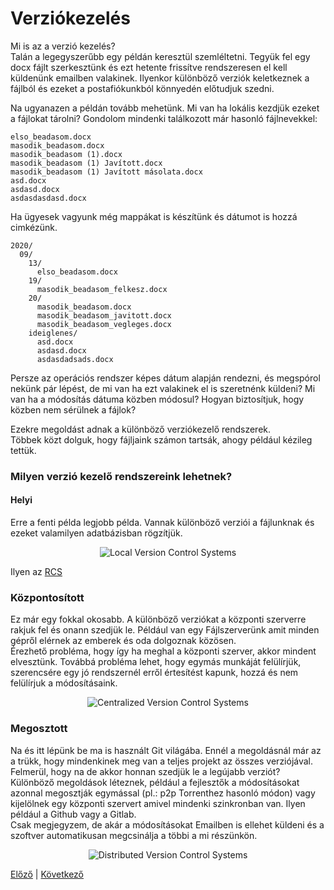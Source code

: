 # Verziókezelés

Mi is az a verzió kezelés?  
Talán a legegyszerűbb egy példán keresztül szemléltetni.
Tegyük fel egy docx fájlt szerkesztünk és ezt hetente frissítve
rendszeresen el kell küldenünk emailben valakinek.
Ilyenkor különböző verziók keletkeznek a fájlból és ezeket
a postafiókunkból könnyedén előtudjuk szedni.

Na ugyanazen a példán tovább mehetünk.
Mi van ha lokális kezdjük ezeket a fájlokat tárolni?
Gondolom mindenki találkozott már hasonló fájlnevekkel:

```
elso_beadasom.docx
masodik_beadasom.docx
masodik_beadasom (1).docx
masodik_beadasom (1) Javított.docx
masodik_beadasom (1) Javított másolata.docx
asd.docx
asdasd.docx
asdasdasdasd.docx
```

Ha ügyesek vagyunk még mappákat is készítünk és dátumot is hozzá cimkézünk.

```
2020/
  09/
    13/
      elso_beadasom.docx
    19/
      masodik_beadasom_felkesz.docx
    20/
      masodik_beadasom.docx
      masodik_beadasom_javitott.docx
      masodik_beadasom_vegleges.docx
    ideiglenes/
      asd.docx
      asdasd.docx
      asdasdadsads.docx
```

Persze az operációs rendszer képes dátum alapján rendezni,
és megspórol nekünk pár lépést, de mi van ha ezt valakinek
el is szeretnénk küldeni? Mi van ha a módosítás dátuma közben
módosul? Hogyan biztosítjuk, hogy közben nem sérülnek a fájlok?

Ezekre megoldást adnak a különböző verziókezelő rendszerek.  
Többek közt dolguk, hogy fájljaink számon tartsák, ahogy például
kézileg tettük.

### Milyen verzió kezelő rendszereink lehetnek?

#### Helyi

Erre a fenti példa legjobb példa.
Vannak különböző verziói a fájlunknak és ezeket valamilyen
adatbázisban rögzítjük.

<div style="text-align:center"><img src="intro/img/vcstype_local.png" alt="Local Version Control Systems" /></div>

Ilyen az [RCS](https://www.gnu.org/software/rcs/)

### Központosított

Ez már egy fokkal okosabb.
A különböző verziókat a központi szerverre rakjuk fel és
onann szedjük le.
Például van egy Fájlszerverünk amit minden gépről elérnek
az emberek és oda dolgoznak közösen.  
Érezhető probléma, hogy így ha meghal a központi szerver,
akkor mindent elvesztünk.
Továbbá probléma lehet, hogy egymás munkáját felülírjük,
szerencsére egy jó rendszernél erről értesítést kapunk,
hozzá és nem felülírjuk a módosításaink.

<div style="text-align:center"><img src="intro/img/vcstype_central.png" alt="Centralized Version Control Systems" /></div>

### Megosztott

Na és itt lépünk be ma is használt Git világába.
Ennél a megoldásnál már az a trükk, hogy mindenkinek meg van
a teljes projekt az összes verziójával. Felmerül, hogy na
de akkor honnan szedjük le a legújabb verziót?
Különböző megoldások léteznek, például a fejlesztők a
módosításokat azonnal megosztják egymással (pl.: p2p Torrenthez hasonló módon) vagy
kijelölnek egy központi szervert amivel mindenki szinkronban
van.
Ilyen például a Github vagy a Gitlab.  
Csak megjegyzem, de akár a módosításokat Emailben is ellehet
küldeni és a szoftver automatikusan megcsinálja a többi a mi részünkön.

<div style="text-align:center"><img src="intro/img/vcstype_distributed.png" alt="Distributed Version Control Systems" /></div>

[Előző](intro/1_intro?id=intro) |
[Következő](intro/3_history?id=git-története)
